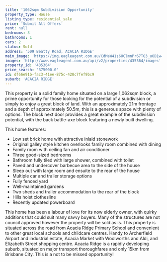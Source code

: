 ```yaml
---
title: '1062sqm Subdivision Opportunity'
property_type: House
listing_type: residential_sale
price: 'Submit All Offers'
rent: null
bedrooms: 3
bathrooms: 1
cars: 2
status: Sold
address: '509 Beatty Road, ACACIA RIDGE'
main_image: 'https://img.eagleagent.com.au/CdMaW41s6UClmnPr67TO3_uOD1w=/1280x854/smart/https://s3-us-west-2.amazonaws.com/eagleagent-orig/images/6823676/123044090-image-M.jpg'
images: 'http://www.eagleagent.com.au/api/v2/properties/435364/images'
property_id: '435364'
price_search: '375000.0'
id: df66e91b-fac3-41ee-875c-428c7fef9bc9
suburb: 'ACACIA RIDGE'
---
```

This property is a solid family home situated on a large 1,062sqm block, a prime opportunity for those looking for the potential of a subdivision or simply to enjoy a great block of land. With an approximately 21m frontage and a depth of approximately 50.5m, this is a generous space with plenty of options. The block next door provides a great example of the subdivision potential, with the back battle-axe block featuring a newly built dwelling.

This home features:

*  Low set brick home with attractive inlaid stonework
*  Original galley style kitchen overlooks family room combined with dining
*  Family room with ceiling fan and air conditioner
*  Three good-sized bedrooms
*  Bathroom fully tiled with large shower, combined with toilet
*  Paved and undercover barbecue area to the side of the house
*  Sleep out with large room and ensuite to the rear of the house
*  Multiple car and trailer storage options
*  Fully fenced yard
*  Well-maintained gardens
*  Two sheds and trailer accommodation to the rear of the block
*  Hills hoist clothesline
*  Recently updated powerboard

This home has been a labour of love for its now elderly owner, with quirky additions that could suit many savvy buyers. Many of the structures are not council approved however the property will be sold as is. This property is situated across the road from Acacia Ridge Primary School and convenient to other great local schools and childcare centres. Handy to Archerfield Airport and industrial estate, Acacia Market with Woolworths and Aldi, and Elizabeth Street shopping centre. Acacia Ridge is a rapidly developing suburb, situated on major transport thoroughfares and only 15km from Brisbane City. This is a not to be missed opportunity!